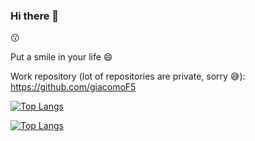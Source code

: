### Hi there 👋

:kissing:

Put a smile in your life :smile:

Work repository (lot of repositories are private, sorry 😅): https://github.com/giacomoF5

[![Top Langs](https://github-readme-stats.vercel.app/api/?username=pilpod&show_icons=true&theme=dark)](https://github.com/pilpod/github-readme-stats)

[![Top Langs](https://github-readme-stats.vercel.app/api/top-langs/?username=pilpod&show_icons=true&theme=dark)](https://github.com/pilpod/github-readme-stats)


<!--
**pilpod/pilpod** is a ✨ _special_ ✨ repository because its `README.md` (this file) appears on your GitHub profile.

Here are some ideas to get you started:

- 🔭 I’m currently working on ...
- 🌱 I’m currently learning ...
- 👯 I’m looking to collaborate on ...
- 🤔 I’m looking for help with ...
- 💬 Ask me about ...
- 📫 How to reach me: ...
- 😄 Pronouns: ...
- ⚡ Fun fact: ...
-->
